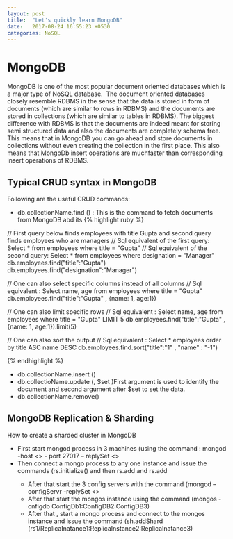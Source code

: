```yaml
---
layout: post
title:  "Let's quickly learn MongoDB"
date:   2017-08-24 16:55:23 +0530
categories: NoSQL
---
```


# MongoDB

MongoDB
is one of the most popular document oriented databases which is a major type of NoSQL database.  The document oriented databases closely resemble RDBMS in the sense that the data is stored in form of documents (which are similar to rows in RDBMS) and the 
documents are stored in collections (which are similar to tables in RDBMS). The biggest difference with RDBMS is that the documents are indeed meant for storing semi structured data and also the documents are completely schema free. This means that in MongoDB
you can go ahead and store documents in collections without even creating the collection in the first place. This also means that MongoDb insert operations are muchfaster than corresponding insert operations of RDBMS.



## Typical CRUD syntax in MongoDB

Following are the useful CRUD commands: 
* db.collectionName.find () : This is the command to fetch documents from MongoDB abd its 
{% highlight ruby %}

// First query below finds employees with title Gupta and second query finds employees who are managers
// Sql equivalent of the first query: Select * from employees where title = "Gupta"
// Sql equivalent of the second query: Select * from employees where designation = "Manager"
db.employees.find("title":"Gupta") 
db.employees.find("designation":"Manager")
 

// One can also select specific columns instead of all columns 
// Sql equivalent : Select name, age from employees where title = "Gupta"
db.employees.find("title":"Gupta" , {name: 1, age:1}) 

// One can also limit specific rows 
// Sql equivalent : Select name, age from employees where title = "Gupta" LIMIT 5
db.employees.find("title":"Gupta" , {name: 1, age:1}).limit(5) 

// One can also sort the output 
// Sql equivalent : Select * employees order by title ASC name DESC
db.employees.find.sort("title":"1" , "name" : "-1") 

{% endhighlight %}

* db.collectionName.insert ()
* db.collectioName.update (, $set )First argument is used to identify the document and second argument after $set to set the data.
* db.collectionName.remove()


## MongoDB Replication & Sharding

How to create a sharded cluster in MongoDB
* First start mongod process in 3 machines (using the command : mongod -host <> - port 27017 – replySet <> 
* Then connect a mongo process to any one instance and issue the commands (rs.initialize() and 
  then rs.add <Second Server> and rs.add <Third Server>
  * After that start the 3 config servers with the command (mongod – configServr -replySet <>
  * After that start the mongos instance using the command (mongos -cnfigdb ConfigDb1:ConfigDB2:ConfigDB3)
  * After that , start a mongo process and connect to the mongos instance and issue the command 
    (sh.addShard  (rs1/ReplicaInatance1:ReplicaInstance2:ReplicaInatance3)
